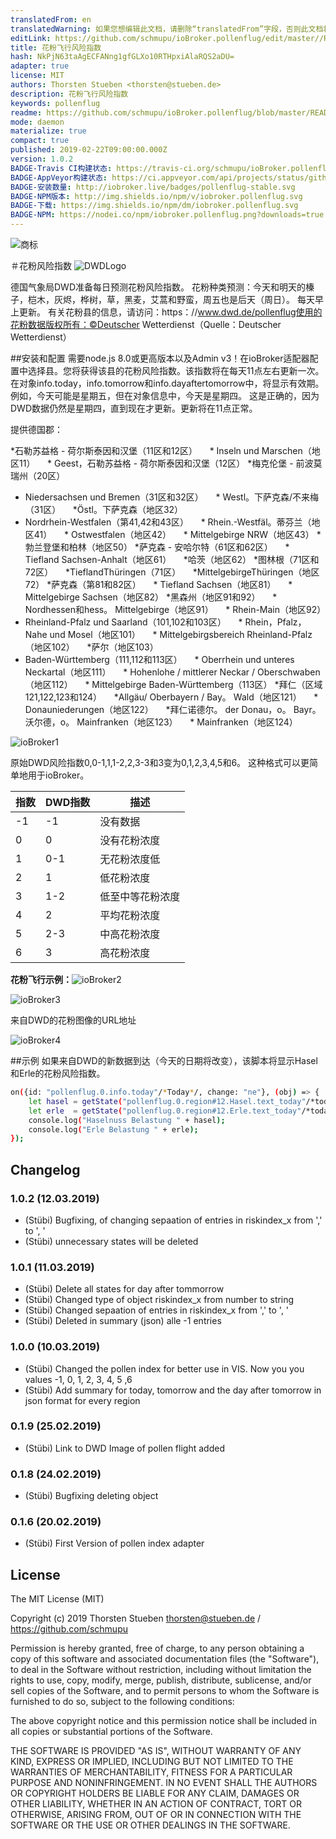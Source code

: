 ```yaml
---
translatedFrom: en
translatedWarning: 如果您想编辑此文档，请删除“translatedFrom”字段，否则此文档将再次自动翻译
editLink: https://github.com/schmupu/ioBroker.pollenflug/edit/master//README.md
title: 花粉飞行风险指数
hash: NkPjN63taAgECFANng1gfGLXo10RTHpxiAlaRQS2aDU=
adapter: true
license: MIT
authors: Thorsten Stueben <thorsten@stueben.de>
description: 花粉飞行风险指数
keywords: pollenflug
readme: https://github.com/schmupu/ioBroker.pollenflug/blob/master/README.md
mode: daemon
materialize: true
compact: true
published: 2019-02-22T09:00:00.000Z
version: 1.0.2
BADGE-Travis CI构建状态: https://travis-ci.org/schmupu/ioBroker.pollenflug.svg?branch=master
BADGE-AppVeyor构建状态: https://ci.appveyor.com/api/projects/status/github/schmupu/ioBroker.pollenflug?branch=master&svg=true
BADGE-安装数量: http://iobroker.live/badges/pollenflug-stable.svg
BADGE-NPM版本: http://img.shields.io/npm/v/iobroker.pollenflug.svg
BADGE-下载: https://img.shields.io/npm/dm/iobroker.pollenflug.svg
BADGE-NPM: https://nodei.co/npm/iobroker.pollenflug.png?downloads=true
---
```

![商标](zh-cn/adapterref/iobroker.pollenflug/../../../en/adapterref/iobroker.pollenflug/admin/pollenflug.png)


＃花粉风险指数
![DWDLogo](zh-cn/adapterref/iobroker.pollenflug/../../../en/adapterref/iobroker.pollenflug/docs/dwdlogo.png)

德国气象局DWD准备每日预测花粉风险指数。
花粉种类预测：今天和明天的榛子，桤木，灰烬，桦树，草，黑麦，艾蒿和野蛮，周五也是后天（周日）。
每天早上更新。
有关花粉县的信息，请访问：https：//www.dwd.de/pollenflug使用的花粉数据版权所有：©Deutscher Wetterdienst（Quelle：Deutscher Wetterdienst）

##安装和配置
需要node.js 8.0或更高版本以及Admin v3！在ioBroker适配器配置中选择县。您将获得该县的花粉风险指数。该指数将在每天11点左右更新一次。
在对象info.today，info.tomorrow和info.dayaftertomorrow中，将显示有效期。
例如，今天可能是星期五，但在对象信息中，今天是星期四。
这是正确的，因为DWD数据仍然是星期四，直到现在才更新。更新将在11点正常。

提供德国郡：

*石勒苏益格 - 荷尔斯泰因和汉堡（11区和12区）
    * Inseln und Marschen（地区11）
    * Geest，石勒苏益格 - 荷尔斯泰因和汉堡（12区）
*梅克伦堡 - 前波莫瑞州（20区）
* Niedersachsen und Bremen（31区和32区）
    * Westl。下萨克森/不来梅（31区）
    *Östl。下萨克森（地区32）
* Nordrhein-Westfalen（第41,42和43区）
    * Rhein.-Westfäl。蒂芬兰（地区41）
    * Ostwestfalen（地区42）
    * Mittelgebirge NRW（地区43）
*勃兰登堡和柏林（地区50）
*萨克森 - 安哈尔特（61区和62区）
    * Tiefland Sachsen-Anhalt（地区61）
    *哈茨（地区62）
*图林根（71区和72区）
    *TieflandThüringen（71区）
    *MittelgebirgeThüringen（地区72）
*萨克森（第81和82区）
    * Tiefland Sachsen（地区81）
    * Mittelgebirge Sachsen（地区82）
*黑森州（地区91和92）
    * Nordhessen和hess。 Mittelgebirge（地区91）
    * Rhein-Main（地区92）
* Rheinland-Pfalz und Saarland（101,102和103区）
    * Rhein，Pfalz，Nahe und Mosel（地区101）
    * Mittelgebirgsbereich Rheinland-Pfalz（地区102）
    *萨尔（地区103）
* Baden-Württemberg（111,112和113区）
    * Oberrhein und unteres Neckartal（地区111）
    * Hohenlohe / mittlerer Neckar / Oberschwaben（地区112）
    * Mittelgebirge Baden-Württemberg（113区）
*拜仁（区域121,122,123和124）
    *Allgäu/ Oberbayern / Bay。 Wald（地区121）
    * Donauniederungen（地区122）
    *拜仁诺德尔。 der Donau，o。 Bayr。沃尔德，o。 Mainfranken（地区123）
    * Mainfranken（地区124）

![ioBroker1](zh-cn/adapterref/iobroker.pollenflug/../../../en/adapterref/iobroker.pollenflug/docs/iobroker-pollenflug1.png)

原始DWD风险指数0,0-1,1,1-2,2,3-3和3变为0,1,2,3,4,5和6。
这种格式可以更简单地用于ioBroker。

|指数| DWD指数|描述|
|-----	|---------- |------------------------------------ |
| -1 | -1 |没有数据|
| 0 | 0 |没有花粉浓度|
| 1 | 0-1 |无花粉浓度低|
| 2 | 1 |低花粉浓度|
| 3 | 1-2 |低至中等花粉浓度|
| 4 | 2 |平均花粉浓度|
| 5 | 2-3 |中高花粉浓度|
| 6 | 3 |高花粉浓度|

**花粉飞行示例：**![ioBroker2](zh-cn/adapterref/iobroker.pollenflug/../../../en/adapterref/iobroker.pollenflug/docs/iobroker-pollenflug2.png)

![ioBroker3](zh-cn/adapterref/iobroker.pollenflug/../../../en/adapterref/iobroker.pollenflug/docs/iobroker-pollenflug3.png)

来自DWD的花粉图像的URL地址

![ioBroker4](https://www.dwd.de/DWD/warnungen/medizin/pollen/pollen_1_0.png)

##示例
如果来自DWD的新数据到达（今天的日期将改变），该脚本将显示Hasel和Erle的花粉风险指数。

```sh
on({id: "pollenflug.0.info.today"/*Today*/, change: "ne"}, (obj) => {
    let hasel = getState("pollenflug.0.region#12.Hasel.text_today"/*today*/).val;
    let erle  = getState("pollenflug.0.region#12.Erle.text_today"/*today*/).val;
    console.log("Haselnuss Belastung " + hasel);
    console.log("Erle Belastung " + erle);
});
```

## Changelog

### 1.0.2 (12.03.2019)
* (Stübi) Bugfixing, of changing sepaation of entries in riskindex_x from ',' to ', '
* (Stübi) unnecessary states will be deleted

### 1.0.1 (11.03.2019)
* (Stübi) Delete all states for day after tommorrow 
* (Stübi) Changed type of object riskindex_x from number to string
* (Stübi) Changed sepaation of entries in riskindex_x from ',' to ', '
* (Stübi) Deleted in summary (json) alle -1 entries

### 1.0.0 (10.03.2019)
* (Stübi) Changed the pollen index for better use in VIS. Now you you values -1, 0, 1, 2, 3, 4, 5 ,6
* (Stübi) Add summary for today, tomorrow and the day after tomorrow in json format for every region

### 0.1.9 (25.02.2019)
* (Stübi) Link to DWD Image of pollen flight added

### 0.1.8 (24.02.2019)
* (Stübi) Bugfixing deleting object

### 0.1.6 (20.02.2019)
* (Stübi) First Version of pollen index adapter

## License
The MIT License (MIT)

Copyright (c) 2019 Thorsten Stueben <thorsten@stueben.de> / <https://github.com/schmupu>

Permission is hereby granted, free of charge, to any person obtaining a copy
of this software and associated documentation files (the "Software"), to deal
in the Software without restriction, including without limitation the rights
to use, copy, modify, merge, publish, distribute, sublicense, and/or sell
copies of the Software, and to permit persons to whom the Software is
furnished to do so, subject to the following conditions:

The above copyright notice and this permission notice shall be included in
all copies or substantial portions of the Software.

THE SOFTWARE IS PROVIDED "AS IS", WITHOUT WARRANTY OF ANY KIND, EXPRESS OR
IMPLIED, INCLUDING BUT NOT LIMITED TO THE WARRANTIES OF MERCHANTABILITY,
FITNESS FOR A PARTICULAR PURPOSE AND NONINFRINGEMENT. IN NO EVENT SHALL THE
AUTHORS OR COPYRIGHT HOLDERS BE LIABLE FOR ANY CLAIM, DAMAGES OR OTHER
LIABILITY, WHETHER IN AN ACTION OF CONTRACT, TORT OR OTHERWISE, ARISING FROM,
OUT OF OR IN CONNECTION WITH THE SOFTWARE OR THE USE OR OTHER DEALINGS IN
THE SOFTWARE.